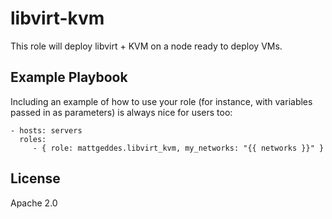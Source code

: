 libvirt-kvm
===========

This role will deploy libvirt + KVM on a node ready to deploy VMs.

Example Playbook
----------------

Including an example of how to use your role (for instance, with variables passed in as parameters) is always nice for users too:

    - hosts: servers
      roles:
         - { role: mattgeddes.libvirt_kvm, my_networks: "{{ networks }}" }

License
-------

Apache 2.0

